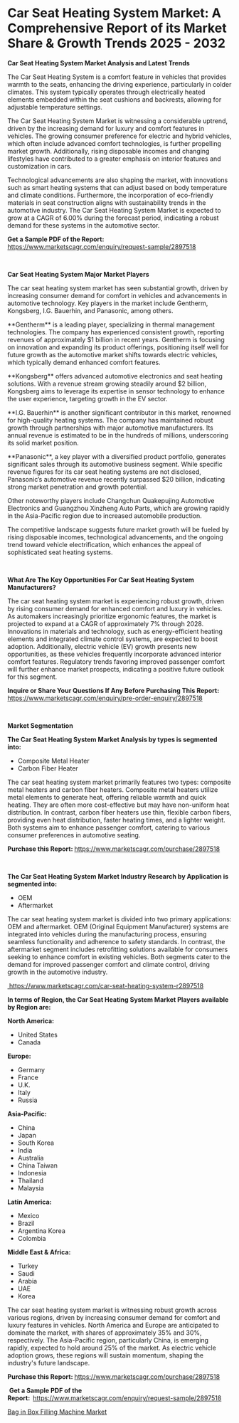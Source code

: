 <p><h1>Car Seat Heating System Market: A Comprehensive Report of its Market Share & Growth Trends 2025 - 2032</h1></p><p><strong>Car Seat Heating System Market Analysis and Latest Trends</strong></p>
<p><p>The Car Seat Heating System is a comfort feature in vehicles that provides warmth to the seats, enhancing the driving experience, particularly in colder climates. This system typically operates through electrically heated elements embedded within the seat cushions and backrests, allowing for adjustable temperature settings. </p><p>The Car Seat Heating System Market is witnessing a considerable uptrend, driven by the increasing demand for luxury and comfort features in vehicles. The growing consumer preference for electric and hybrid vehicles, which often include advanced comfort technologies, is further propelling market growth. Additionally, rising disposable incomes and changing lifestyles have contributed to a greater emphasis on interior features and customization in cars.</p><p>Technological advancements are also shaping the market, with innovations such as smart heating systems that can adjust based on body temperature and climate conditions. Furthermore, the incorporation of eco-friendly materials in seat construction aligns with sustainability trends in the automotive industry. The Car Seat Heating System Market is expected to grow at a CAGR of 6.00% during the forecast period, indicating a robust demand for these systems in the automotive sector.</p></p>
<p><strong>Get a Sample PDF of the Report:&nbsp;</strong> <a href="https://www.marketscagr.com/enquiry/request-sample/2897518?utm_campaign=1097&utm_medium=2&utm_source=Github&utm_content=ia&utm_term=15032025&utm_id=car-seat-heating-system">https://www.marketscagr.com/enquiry/request-sample/2897518</a></p>
<p>&nbsp;</p>
<p><strong>Car Seat Heating System Major Market Players</strong></p>
<p><p>The car seat heating system market has seen substantial growth, driven by increasing consumer demand for comfort in vehicles and advancements in automotive technology. Key players in the market include Gentherm, Kongsberg, I.G. Bauerhin, and Panasonic, among others.</p><p>**Gentherm** is a leading player, specializing in thermal management technologies. The company has experienced consistent growth, reporting revenues of approximately $1 billion in recent years. Gentherm is focusing on innovation and expanding its product offerings, positioning itself well for future growth as the automotive market shifts towards electric vehicles, which typically demand enhanced comfort features.</p><p>**Kongsberg** offers advanced automotive electronics and seat heating solutions. With a revenue stream growing steadily around $2 billion, Kongsberg aims to leverage its expertise in sensor technology to enhance the user experience, targeting growth in the EV sector.</p><p>**I.G. Bauerhin** is another significant contributor in this market, renowned for high-quality heating systems. The company has maintained robust growth through partnerships with major automotive manufacturers. Its annual revenue is estimated to be in the hundreds of millions, underscoring its solid market position.</p><p>**Panasonic**, a key player with a diversified product portfolio, generates significant sales through its automotive business segment. While specific revenue figures for its car seat heating systems are not disclosed, Panasonic’s automotive revenue recently surpassed $20 billion, indicating strong market penetration and growth potential.</p><p>Other noteworthy players include Changchun Quakepujing Automotive Electronics and Guangzhou Xinzheng Auto Parts, which are growing rapidly in the Asia-Pacific region due to increased automobile production.</p><p>The competitive landscape suggests future market growth will be fueled by rising disposable incomes, technological advancements, and the ongoing trend toward vehicle electrification, which enhances the appeal of sophisticated seat heating systems.</p></p>
<p>&nbsp;</p>
<p><strong>What Are The Key Opportunities For Car Seat Heating System Manufacturers?</strong></p>
<p><p>The car seat heating system market is experiencing robust growth, driven by rising consumer demand for enhanced comfort and luxury in vehicles. As automakers increasingly prioritize ergonomic features, the market is projected to expand at a CAGR of approximately 7% through 2028. Innovations in materials and technology, such as energy-efficient heating elements and integrated climate control systems, are expected to boost adoption. Additionally, electric vehicle (EV) growth presents new opportunities, as these vehicles frequently incorporate advanced interior comfort features. Regulatory trends favoring improved passenger comfort will further enhance market prospects, indicating a positive future outlook for this segment.</p></p>
<p><strong>Inquire or Share Your Questions If Any Before Purchasing This Report:</strong> <a href="https://www.marketscagr.com/enquiry/pre-order-enquiry/2897518?utm_campaign=1097&utm_medium=2&utm_source=Github&utm_content=ia&utm_term=15032025&utm_id=car-seat-heating-system">https://www.marketscagr.com/enquiry/pre-order-enquiry/2897518</a></p>
<p>&nbsp;</p>
<p><strong>Market Segmentation</strong></p>
<p><strong>The Car Seat Heating System Market Analysis by types is segmented into:</strong></p>
<p><ul><li>Composite Metal Heater</li><li>Carbon Fiber Heater</li></ul></p>
<p><p>The car seat heating system market primarily features two types: composite metal heaters and carbon fiber heaters. Composite metal heaters utilize metal elements to generate heat, offering reliable warmth and quick heating. They are often more cost-effective but may have non-uniform heat distribution. In contrast, carbon fiber heaters use thin, flexible carbon fibers, providing even heat distribution, faster heating times, and a lighter weight. Both systems aim to enhance passenger comfort, catering to various consumer preferences in automotive seating.</p></p>
<p><strong>Purchase this Report:&nbsp;</strong><a href="https://www.marketscagr.com/purchase/2897518?utm_campaign=1097&utm_medium=2&utm_source=Github&utm_content=ia&utm_term=15032025&utm_id=car-seat-heating-system">https://www.marketscagr.com/purchase/2897518</a></p>
<p>&nbsp;</p>
<p><strong>The Car Seat Heating System Market Industry Research by Application is segmented into:</strong></p>
<p><ul><li>OEM</li><li>Aftermarket</li></ul></p>
<p><p>The car seat heating system market is divided into two primary applications: OEM and aftermarket. OEM (Original Equipment Manufacturer) systems are integrated into vehicles during the manufacturing process, ensuring seamless functionality and adherence to safety standards. In contrast, the aftermarket segment includes retrofitting solutions available for consumers seeking to enhance comfort in existing vehicles. Both segments cater to the demand for improved passenger comfort and climate control, driving growth in the automotive industry.</p></p>
<p><a href="https://www.marketscagr.com/car-seat-heating-system-r2897518?utm_campaign=1097&utm_medium=2&utm_source=Github&utm_content=ia&utm_term=15032025&utm_id=car-seat-heating-system">&nbsp;https://www.marketscagr.com/car-seat-heating-system-r2897518</a></p>
<p><strong>In terms of Region, the Car Seat Heating System Market Players available by Region are:</strong></p>
<p>
    <p> <strong> North America: </strong>
        <ul>
            <li>United States</li>
            <li>Canada</li>
        </ul>
        </p> 
    <p> <strong> Europe: </strong>
        <ul>
            <li>Germany</li>
            <li>France</li>
            <li>U.K.</li>
            <li>Italy</li>
            <li>Russia</li>
        </ul>
        </p> 
    <p> <strong> Asia-Pacific: </strong>
        <ul>
            <li>China</li>
            <li>Japan</li>
            <li>South Korea</li>
            <li>India</li>
            <li>Australia</li>
            <li>China Taiwan</li>
            <li>Indonesia</li>
            <li>Thailand</li>
            <li>Malaysia</li>
        </ul>
        </p> 
    <p> <strong> Latin America: </strong>
        <ul>
            <li>Mexico</li>
            <li>Brazil</li>
            <li>Argentina Korea</li>
            <li>Colombia</li>
        </ul>
        </p> 
    <p> <strong> Middle East & Africa: </strong>
        <ul>
            <li>Turkey</li>
            <li>Saudi</li>
            <li>Arabia</li>
            <li>UAE</li>
            <li>Korea</li>
        </ul>
    </p>
    </p>
<p><p>The car seat heating system market is witnessing robust growth across various regions, driven by increasing consumer demand for comfort and luxury features in vehicles. North America and Europe are anticipated to dominate the market, with shares of approximately 35% and 30%, respectively. The Asia-Pacific region, particularly China, is emerging rapidly, expected to hold around 25% of the market. As electric vehicle adoption grows, these regions will sustain momentum, shaping the industry's future landscape.</p></p>
<p><strong>Purchase this Report: </strong><a href="https://www.marketscagr.com/purchase/2897518?utm_campaign=1097&utm_medium=2&utm_source=Github&utm_content=ia&utm_term=15032025&utm_id=car-seat-heating-system">https://www.marketscagr.com/purchase/2897518</a></p>
<p>&nbsp;<strong>Get a Sample PDF of the Report:&nbsp;&nbsp;</strong><a href="https://www.marketscagr.com/enquiry/request-sample/2897518?utm_campaign=1097&utm_medium=2&utm_source=Github&utm_content=ia&utm_term=15032025&utm_id=car-seat-heating-system">https://www.marketscagr.com/enquiry/request-sample/2897518</a></p>
<p><strong></strong></p>
<p><p><a href="https://github.com/castoriffic/Market-Research-Report-List-6/blob/main/bag-in-box-filling-machine-market.md?utm_campaign=1097&utm_medium=2&utm_source=Github&utm_content=ia&utm_term=15032025&utm_id=car-seat-heating-system">Bag in Box Filling Machine Market</a></p></p>